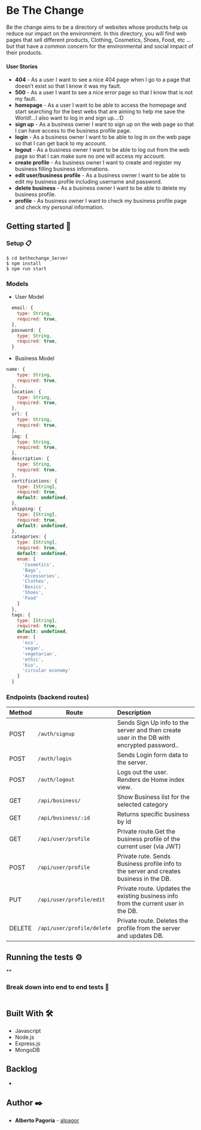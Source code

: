 # Be The Change

Be the change aims to be a directory of websites whose products help us reduce our impact on the environment.
In this directory, you will find web pages that sell different products, Clothing, Cosmetics, Shoes, Food, etc ... but that have a common concern for the environmental and social impact of their products. 

#### User  Stories 

- **404** - As a user I want to see a nice 404 page when I go to a page that doesn’t exist so that I know it was my fault.
- **500** - As a user I want to see a nice error page so that I know that is not my fault.
- **homepage** - As a user I want to be able to access the homepage and start searching for the best webs that are aiming to help me save the World!...I also want to log in and sign up...:D
- **sign up** - As a business owner I want to sign up on the web page so that I can have access to the business profile page.
- **login** - As a business owner I want to be able to log in on the web page so that I can get back to my account.
- **logout** - As a business owner I want to be able to log out from the web page so that I can make sure no one will access my account.
- **create profile** - As business owner I want to create and register my business filling business informations.
- **edit user/business profile** - As a business owner I want to be able to edit my business profile including username and password.
- **delete business** - As a business owner I want to be able to delete my business profile.
- **profile** - As business owner I want to check my business profile page and check my personal information.

## Getting started 🚀

### Setup  📋

```
$ cd bethechange_Server
$ npm install
$ npm run start
```

### Models

- User Model

```javascript
  email: {
    type: String,
    required: true,
  },
  password: {
    type: String,
    required: true,
  }
```



- Business Model

```javascript
name: {
    type: String,
    required: true,
  },
  location: {
    type: String,
    required: true,
  },
  url: {
    type: String,
    required: true,
  },
  img: {
    type: String,
    required: true,
  },
  description: {
    type: String,
    required: true,
  },
  certifications: {
    type: [String],
    required: true,
    default: undefined,
  },
  shipping: {
    type: [String],
    required: true,
    default: undefined,
  },
  categories: {
    type: [String],
    required: true,
    default: undefined,
    enum: [
      'Cosmetics',
      'Bags',
      'Accessories',
      'Clothes',
      'Basics',
      'Shoes',
      'Food'
    ]
  },  
  tags: {
    type: [String],
    required: true,
    default: undefined,
    enum: [
      'eco',
      'vegan',
      'vegetarian',
      'ethic',
      'bio',
      'circular economy'
    ]
  }
```

### Endpoints (backend routes)

| Method | Route                      | Description                                                  |
| ------ | -------------------------- | :----------------------------------------------------------- |
| POST   | `/auth/signup`             | Sends Sign Up info to the server and then create user in the DB with encrypted password.. |
| POST   | `/auth/login`              | Sends Login form data to the server.                         |
| POST   | `/auth/logout`             | Logs out the user. Renders de Home index view.               |
| GET    | `/api/business/`           | Show Business list for the selected category                 |
| GET    | `/api/business/:id`        | Returns specific business by Id                              |
| GET    | `/api/user/profile`        | Private route.Get the business profile of the current user (via JWT) |
| POST   | `/api/user/profile`        | Private rute. Sends Business profile info to the server and creates business in the DB. |
| PUT    | `/api/user/profile/edit`   | Private route. Updates the existing business info from the current user in the DB. |
| DELETE | `/api/user/profile/delete` | Private route. Deletes the profile from the server and updates DB. |

## Running the tests ⚙️

**

### Break down into end to end tests 🔩

```

```

## Built With 🛠️

- Javascript
- Node.js
- Express.js
- MongoDB

## Backlog 

- 

## Author ✒️

- **Alberto Pagoria** - [alpagor](https://github.com/alpagor)